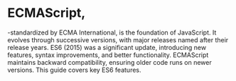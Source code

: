 # ECMAScript,
 -standardized by ECMA International, is the foundation of JavaScript. It evolves through successive versions, with major releases named after their release years. ES6 (2015) was a significant update, introducing new features, syntax improvements, and better functionality. ECMAScript maintains backward compatibility, ensuring older code runs on newer versions. This guide covers key ES6 features.
